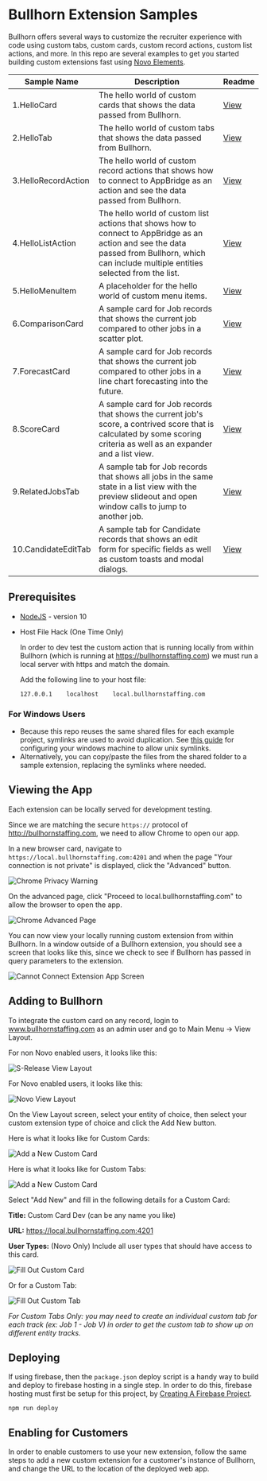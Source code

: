 # Bullhorn Extension Samples

Bullhorn offers several ways to customize the recruiter experience with code using custom tabs, custom cards, custom record actions, custom list actions, and more. In this repo are several examples to get you started building custom extensions fast using [Novo Elements](https://github.com/bullhorn/novo-elements).

| Sample Name        | Description                                                                    | Readme     |
|--------------------|--------------------------------------------------------------------------------|------------|
|1.HelloCard         | The hello world of custom cards that shows the data passed from Bullhorn.      | [View][#1]
|2.HelloTab          | The hello world of custom tabs that shows the data passed from Bullhorn.       | [View][#2]
|3.HelloRecordAction | The hello world of custom record actions that shows how to connect to AppBridge as an action and see the data passed from Bullhorn. | [View][#3]
|4.HelloListAction   | The hello world of custom list actions that shows how to connect to AppBridge as an action and see the data passed from Bullhorn, which can include multiple entities selected from the list. | [View][#4]
|5.HelloMenuItem     | A placeholder for the hello world of custom menu items.                        | [View][#5]
|6.ComparisonCard    | A sample card for Job records that shows the current job compared to other jobs in a scatter plot. | [View][#6]
|7.ForecastCard      | A sample card for Job records that shows the current job compared to other jobs in a line chart forecasting into the future. | [View][#7]
|8.ScoreCard         | A sample card for Job records that shows the current job's score, a contrived score that is calculated by some  scoring criteria as well as an expander and a list view. | [View][#8]
|9.RelatedJobsTab    | A sample tab for Job records that shows all jobs in the same state in a list view with the preview slideout and open window calls to jump to another job. | [View][#9]
|10.CandidateEditTab | A sample tab for Candidate records that shows an edit form for specific fields as well as custom toasts and modal dialogs. | [View][#10]

[#1]:01.HelloCard
[#2]:02.HelloTab
[#3]:03.HelloRecordAction
[#4]:04.HelloListAction
[#5]:05.HelloMenuItem
[#6]:06.ComparisonCard
[#7]:07.ForecastCard
[#8]:08.ScoreCard
[#9]:09.RelatedJobsTab
[#10]:10.CandidateEditTab

## Prerequisites

 * [NodeJS](https://nodejs.org/en/) - version 10

 * Host File Hack (One Time Only)
 
     In order to dev test the custom action that is running locally from within Bullhorn 
     (which is running at https://bullhornstaffing.com) we must run a local server with https
     and match the domain. 

     Add the following line to your host file:

     ```
     127.0.0.1    localhost    local.bullhornstaffing.com
     ```

### For Windows Users

 * Because this repo reuses the same shared files for each example project, symlinks are used to avoid duplication. See [this guide](https://www.joshkel.com/2018/01/18/symlinks-in-windows/) for configuring your windows machine to allow unix symlinks.
 * Alternatively, you can copy/paste the files from the shared folder to a sample extension, replacing the symlinks where needed.

## Viewing the App

Each extension can be locally served for development testing.

Since we are matching the secure `https://` protocol of http://bullhornstaffing.com, we need to allow Chrome to open our app.

In a new browser card, navigate to `https://local.bullhornstaffing.com:4201` and when the page 
"Your connection is not private" is displayed, click the "Advanced" button. 

![Chrome Privacy Warning](doc_files/privacy.png)

On the advanced page, click "Proceed to local.bullhornstaffing.com" to allow the browser to open the app.

![Chrome Advanced Page](doc_files/advanced.png)

You can now view your locally running custom extension from within Bullhorn. In a window outside of a Bullhorn extension,
you should see a screen that looks like this, since we check to see if Bullhorn has passed in query parameters to the extension.

![Cannot Connect Extension App Screen](doc_files/connect.png)

## Adding to Bullhorn

To integrate the custom card on any record, login to www.bullhornstaffing.com as an admin user 
and go to Main Menu -> View Layout.

For non Novo enabled users, it looks like this:

![S-Release View Layout](doc_files/view-layout-s.png)

For Novo enabled users, it looks like this:

![Novo View Layout](doc_files/view-layout-novo.png)

On the View Layout screen, select your entity of choice, then select your custom extension type of choice
and click the Add New button. 

Here is what it looks like for Custom Cards:

![Add a New Custom Card](doc_files/custom-card-add-button.png)

Here is what it looks like for Custom Tabs:

![Add a New Custom Card](doc_files/custom-tab-add-button.png)

Select "Add New" and fill in the following details for a Custom Card:

**Title:** Custom Card Dev (can be any name you like)

**URL:** https://local.bullhornstaffing.com:4201

**User Types:** (Novo Only) Include all user types that should have access to this card.

![Fill Out Custom Card](doc_files/custom-card.png)

Or for a Custom Tab:

![Fill Out Custom Tab](doc_files/custom-tab.png)

_For Custom Tabs Only: you may need to create an individual custom tab for each track (ex: Job 1 - Job V) 
in order to get the custom tab to show up on different entity tracks._

## Deploying

If using firebase, then the `package.json` deploy script is a handy way to build and deploy to firebase hosting in a single step. 
In order to do this, firebase hosting must first be setup for this project, by [Creating A Firebase Project](https://firebase.google.com).

```npm
npm run deploy
```

## Enabling for Customers

In order to enable customers to use your new extension, follow the same steps to add a 
new custom extension for a customer's instance of Bullhorn, and change the URL to the
location of the deployed web app. 
